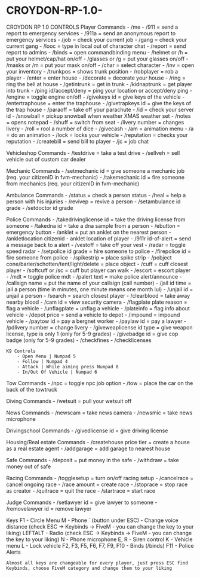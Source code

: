 # CROYDON-RP-1.0-
CROYDON RP 1.0  CONTROLS 
Player Commands
    - /me
    - /911 = send a report to emergency services
    - /911a = send an anonymous report to emergency services
    - /job = check your current job
    - /gang = check your current gang
    - /looc = type in local out of character chat
    - /report = send report to admins
    - /binds = open commandbinding menu
    - /helmet or /h = put your helmet/cap/hat on/off
    - /glasses or /g = put your glasses on/off
    - /masks or /m = put your mask on/off
    - /char = select character
    - /inv = open your inventory
    - /trunkpos = shows trunk position
    - /robplayer = rob a player
    - /enter = enter house
    - /decorate = decorate your house
    - /ring = ring the bell at house
    - /getintrunk = get in trunk
    - /kidnaptrunk = get player into trunk 
    - /ping id/accept/deny = ping your location or accept/deny ping
    - /engine = toggle engine on/off
    - /givekeys id = give keys of the vehicle 
    - /entertraphouse = enter the traphouse
    - /givetrapkeys id = give the keys of the trap house
    - /paraoff = take off your parachute
    - /id = check your server id
    - /snowball = pickup snowball when weather XMAS weather set
    - /notes = opens notepad
    - /shuff = switch from seat
    - /livery number = changes livery
    - /roll = rool a number of dice
    - /givecash
    - /am = animation menu
    - /a = do an animation
    - /lock = locks your vehicle
    - /reputation = checks your reputation
    - /createbill = send bill to player
    - /jc = job chat

Vehicleshop Commands
    - /testdrive = take a test drive
    - /sellveh = sell vehicle out of custom car dealer

Mechanic Commands
    - /setmechanic id = give someone a mechanic job (req. your citizenID in fvm-mechanic)
    - /takemechanic id = fire someone from mechanics (req. your citizenID in fvm-mechanic)

Ambulance Commands
    - /status = check a person status
    - /heal = help a person with his injuries
    - /revivep = revive a person
    - /setambulance id grade
    - /setdoctor id grade

Police Commands 
    - /takedrivinglicense id = take the driving license from someone 
    - /takedna id = take a dna sample from a person
    - /ebutton = emergency button
    - /anklet = put an anklet on the nearest person
    - /ankletlocation citizenid - anklet location of player
    - /911r id-of-alert = send a message back to a alert
    - /vestoff = take off your vest
    - /radar = toggle speed radar
    - /setpolice id grade = hire someone to police
    - /firepolice id = fire someone from police
    - /spikestrip = place spike strip
    - /pobject cone/barier/schotten/tent/light/delete = place object 
    - /cuff = cuff closest player
    - /softcuff or /sc = cuff but player can walk
    - /escort = escort player
    - /mdt = toggle police mdt
    - /palert text = make police alert/announce
    - /callsign name = put the name of your callsign (call number)
    - /jail id time = jail a person (time in minutes, one minute means one month lul)
    - /unjail id = unjail a person 
    - /search = search closest player
    - /clearblood = take away nearby blood 
    - /cam id = view security camera
    - /flagplate plate reason = flag a vehicle 
    - /unflagplate = unflag a vehicle
    - /plateinfo = flag info about vehicle
    - /depot price = send a vehicle to depot
    - /impound = impound vehicle
    - /paytow id = pay a bergnet worker
    - /paylaw id = pay a lawyer
    - /pdlivery number = change livery
    - /giveweaplicense id type = give weapon license, type is only 1 (only for 5-9 grades)
    - /givebadge id = give cop badge (only for 5-9 grades)
    - /checkfines
    - /checklicenses

    K9 Controls
        - Open Menu | Numpad 5
        - Follow | Numpad 4
        - Attack | While aiming press Numpad 8
        - In/Out Of Vehicle | Numpad 6

Tow Commands 
    - /npc = toggle npc job option
    - /tow = place the car on the back of the towtruck

Diving Commands 
    - /wetsuit = pull your wetsuit off

News Commands 
    - /newscam = take news camera
    - /newsmic = take news microphone

Drivingschool Commands 
    - /givedlicense id = give driving license

Housing/Real estate Commands 
    - /createhouse price tier = create a house as a real estate agent
    - /addgarage = add garage to nearest house

Safe Commands 
    - /deposit = put money in the safe 
    - /withdraw = take money out of safe

Racing Commands 
    - /togglesetup = turn on/off racing setup
    - /cancelrace = cancel ongoing race
    - /race amount = create race
    - /stoprace = stop race as creator
    - /quitrace = quit the race
    - /startrace = start race  

Judge Commands
    - /setlawyer id = give lawyer to someone
    - /removelawyer id = remove lawyer

Keys
	F1 - Circle Menu
	M - Phone
	` (button under ESC) - Change voice distance (check ESC -> Keybinds -> FiveM - you can change the key to your liking)
    LEFTALT - Radio (check ESC -> Keybinds -> FiveM - you can change the key to your liking)
	N - Phone microphone 
    E, R - Siren control
    K - Vehicle menu
    L - Lock vehicle
    F2, F3, F5, F6, F7, F9, F10 - Binds (/binds)
    F11 - Police Alerts
    
    Almost all keys are changeable for every player, just press ESC find Keybinds, choose FiveM category and change them to your liking

